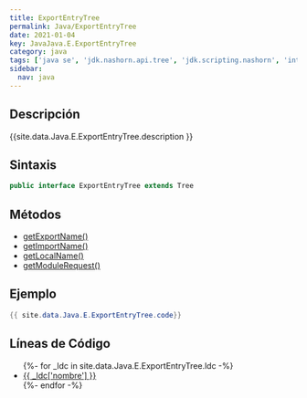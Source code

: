 ```yaml
---
title: ExportEntryTree
permalink: Java/ExportEntryTree
date: 2021-01-04
key: JavaJava.E.ExportEntryTree
category: java
tags: ['java se', 'jdk.nashorn.api.tree', 'jdk.scripting.nashorn', 'interface java', 'Java 1.0']
sidebar: 
  nav: java
---
```


## Descripción
{{site.data.Java.E.ExportEntryTree.description }}

## Sintaxis
~~~java
public interface ExportEntryTree extends Tree
~~~

## Métodos
* [getExportName()](/Java/ExportEntryTree/getExportName)
* [getImportName()](/Java/ExportEntryTree/getImportName)
* [getLocalName()](/Java/ExportEntryTree/getLocalName)
* [getModuleRequest()](/Java/ExportEntryTree/getModuleRequest)

## Ejemplo
~~~java
{{ site.data.Java.E.ExportEntryTree.code}}
~~~

## Líneas de Código
<ul>
{%- for _ldc in site.data.Java.E.ExportEntryTree.ldc -%}
   <li>
       <a href="{{_ldc['url'] }}">{{ _ldc['nombre'] }}</a>
   </li>
{%- endfor -%}
</ul>
